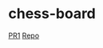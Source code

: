 # chess-board

[PR1](https://github.com/Mohammadnim123/chess_board/pull/1)
[Repo](https://github.com/Mohammadnim123/chess_board)